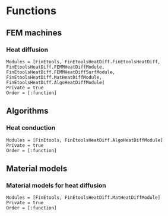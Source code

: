 # Functions


## FEM machines

### Heat diffusion

```@autodocs
Modules = [FinEtools, FinEtoolsHeatDiff.FinEtoolsHeatDiff, FinEtoolsHeatDiff.FEMMHeatDiffModule, FinEtoolsHeatDiff.FEMMHeatDiffSurfModule, FinEtoolsHeatDiff.MatHeatDiffModule, FinEtoolsHeatDiff.AlgoHeatDiffModule]
Private = true
Order = [:function]
```

## Algorithms

### Heat conduction

```@autodocs
Modules = [FinEtools, FinEtoolsHeatDiff.AlgoHeatDiffModule]
Private = true
Order = [:function]
```

## Material models

### Material models for heat diffusion

```@autodocs
Modules = [FinEtools, FinEtoolsHeatDiff.MatHeatDiffModule]
Private = true
Order = [:function]
```
